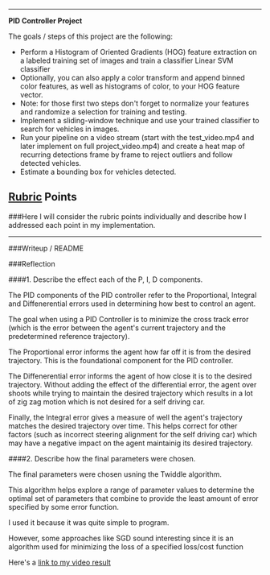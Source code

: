 
---

**PID Controller Project**

The goals / steps of this project are the following:

* Perform a Histogram of Oriented Gradients (HOG) feature extraction on a labeled training set of images and train a classifier Linear SVM classifier
* Optionally, you can also apply a color transform and append binned color features, as well as histograms of color, to your HOG feature vector. 
* Note: for those first two steps don't forget to normalize your features and randomize a selection for training and testing.
* Implement a sliding-window technique and use your trained classifier to search for vehicles in images.
* Run your pipeline on a video stream (start with the test_video.mp4 and later implement on full project_video.mp4) and create a heat map of recurring detections frame by frame to reject outliers and follow detected vehicles.
* Estimate a bounding box for vehicles detected.

[//]: # (Image References)
[video1]: ./project_video.mp4

## [Rubric](https://review.udacity.com/#!/rubrics/824/view) Points
###Here I will consider the rubric points individually and describe how I addressed each point in my implementation.  

---
###Writeup / README

###Reflection

####1. Describe the effect each of the P, I, D components.

The PID components of the PID controller refer to the Proportional, Integral and Diffenerential errors used in determining how best to control an agent.

The goal when using a PID Controller is to minimize the cross track error (which is the error between the agent's current trajectory and the predetermined reference trajectory).

The Proportional error informs the agent how far off it is from the desired trajectory. This is the foundational component for the PID controller.

The Diffenerential error informs the agent of how close it is to the desired trajectory. Without adding the effect of the differential error, the agent over shoots while trying to maintain the desired trajectory which results in a lot of zig zag motion which is not desired for a self driving car.

Finally, the Integral error gives a measure of well the agent's trajectory matches the desired trajectory over time. This helps correct for other factors (such as incorrect steering alignment for the self driving car) which may have a negative impact on the agent maintainig its desired trajectory.



####2. Describe how the final parameters were chosen.

The final parameters were chosen usning the Twiddle algorithm.

This algorithm helps explore a range of parameter values to determine the optimal set of parameters that combine to provide the least amount of error specified by some error function.

I used it because it was quite simple to program.

However, some approaches like SGD sound interesting since it is an algorithm used for minimizing the loss of a specified loss/cost function

Here's a [link to my video result](./project_video.mp4)
